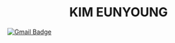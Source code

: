 <div align=center><h1>KIM EUNYOUNG</h1></div>


[![Gmail Badge](https://img.shields.io/badge/ljsby0816@gmail.com-D14836?style=flat&logo=Gmail&logoColor=white)](mailto:ljsby0816@gmail.com)


<!--
**00eunyoung/00eunyoung** is a ✨ _special_ ✨ repository because its `README.md` (this file) appears on your GitHub profile.

Here are some ideas to get you started:

- 🔭 I’m currently working on ...
- 🌱 I’m currently learning ...
- 👯 I’m looking to collaborate on ...
- 🤔 I’m looking for help with ...
- 💬 Ask me about ...
- 📫 How to reach me: ...
- 😄 Pronouns: ...
- ⚡ Fun fact: ...
-->
